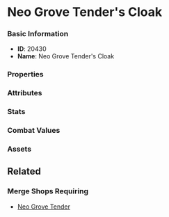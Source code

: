 # Neo Grove Tender's Cloak

<no description available>

### Basic Information

- **ID**: 20430
- **Name**: Neo Grove Tender&#039;s Cloak

### Properties


### Attributes


### Stats


### Combat Values


### Assets


## Related

### Merge Shops Requiring

- [Neo Grove Tender](../merge-shops/356-neo-grove-tender.md)

